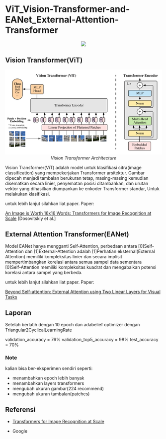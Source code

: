 # ViT_Vision-Transformer-and-EANet_External-Attention-Transformer

<p align="center">
 <img src="https://github.com/sultanbst123/ViT_Vision-Transformer-and-EANet_External-Attention-Transformer/blob/main/source.gif"><i></i>
</p>

## Vision Transformer(ViT)

<p align="center">
 <img src="https://github.com/sultanbst123/ViT_Vision-Transformer-and-EANet_External-Attention-Transformer/blob/main/images.png"><i>Vision Transformer Architecture</i>
</p>

Vision Transformer(ViT) adalah model untuk klasifikasi citra(image classification) yang mempekerjakan Transformer arsitektur. Gambar dipecah menjadi tambalan berukuran tetap, masing-masing kemudian disematkan secara linier, penyematan posisi ditambahkan, dan urutan vektor yang dihasilkan diumpankan ke enkoder Transformer standar, Untuk melakukan klasifikasi.

untuk lebih lanjut silahkan liat paper. 
Paper: <p><a href="https://arxiv.org/pdf/2010.11929"> An Image is Worth 16x16 Words: Transformers for Image Recognition at Scale</a> [Dosovitskiy et al.]</p>


## External Attention Transformer(EANet) 

Model EANet hanya mengganti Self-Attention, perbedaan antara [0]Self-Attention dan [1]External-Attention adalah  [1]Perhatian eksternal(External Attention) memiliki kompleksitas linier dan secara implisit mempertimbangkan korelasi antara semua sampel data sementara  
[0]Self-Attention memiliki kompleksitas kuadrat dan mengabaikan potensi korelasi antara sampel yang berbeda.

untuk lebih lanjut silahkan liat paper. 
Paper: <p><a href="https://arxiv.org/pdf/2105.02358"> Beyond Self-attention: External Attention using Two Linear Layers for Visual Tasks</a></p>

## Laporan
Setelah berlatih dengan 10 epoch dan adabelief optimizer dengan Triangular2CyclicalLearningRate

validation_accuracy = 76%
validation_top5_accuracy = 98%
test_accuracy = 70%

### Note
kalian bisa ber-eksperimen sendiri seperti: 

- menambahkan epoch lebih banyak
- menambahkan layers transformers
- mengubah ukuran gambar(224 recommend)
- mengubah ukuran tambalan(patches)

## Referensi 

- <p><a href="https://ai.googleblog.com/2020/12/transformers-for-image-recognition-at.html?m=1">Transformers for Image Recognition at Scale</a></p>
- Google 

